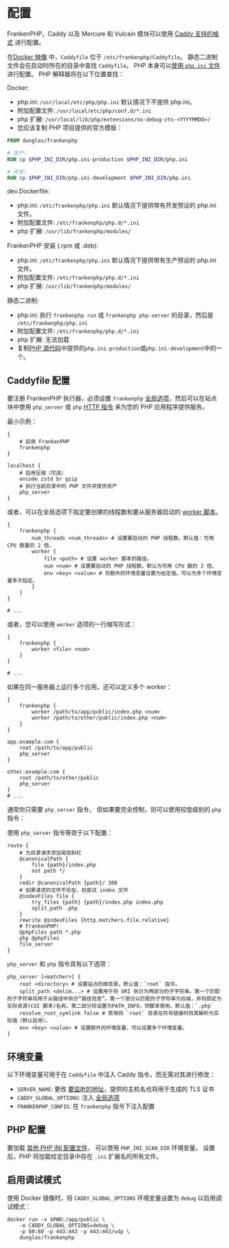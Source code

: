 # 配置

FrankenPHP，Caddy 以及 Mercure 和 Vulcain 模块可以使用 [Caddy 支持的格式](https://caddyserver.com/docs/getting-started#your-first-config) 进行配置。

在[Docker 映像](docker.md) 中，`Caddyfile` 位于 `/etc/frankenphp/Caddyfile`。
静态二进制文件会在启动时所在的目录中查找 `Caddyfile`。
PHP 本身可以[使用 `php.ini` 文件](https://www.php.net/manual/zh/configuration.file.php)进行配置。
PHP 解释器将在以下位置查找：

Docker:

- php.ini: `/usr/local/etc/php/php.ini` 默认情况下不提供 php.ini。
- 附加配置文件: `/usr/local/etc/php/conf.d/*.ini`
- php 扩展: `/usr/local/lib/php/extensions/no-debug-zts-<YYYYMMDD>/`
- 您应该复制 PHP 项目提供的官方模板：

```dockerfile
FROM dunglas/frankenphp

# 生产:
RUN cp $PHP_INI_DIR/php.ini-production $PHP_INI_DIR/php.ini

# 开发:
RUN cp $PHP_INI_DIR/php.ini-development $PHP_INI_DIR/php.ini
```

dev.Dockerfile:

- php.ini: `/etc/frankenphp/php.ini` 默认情况下提供带有开发预设的 php.ini 文件。
- 附加配置文件: `/etc/frankenphp/php.d/*.ini`
- php 扩展: `/usr/lib/frankenphp/modules/`

FrankenPHP 安装 (.rpm 或 .deb):

- php.ini: `/etc/frankenphp/php.ini` 默认情况下提供带有生产预设的 php.ini 文件。
- 附加配置文件: `/etc/frankenphp/php.d/*.ini`
- php 扩展: `/usr/lib/frankenphp/modules/`

静态二进制:

- php.ini: 执行 `frankenphp run` 或 `frankenphp php-server` 的目录，然后是 `/etc/frankenphp/php.ini`
- 附加配置文件: `/etc/frankenphp/php.d/*.ini`
- php 扩展: 无法加载
- 复制[PHP 源代码](https://github.com/php/php-src/)中提供的`php.ini-production`或`php.ini-development`中的一个。

## Caddyfile 配置

要注册 FrankenPHP 执行器，必须设置 `frankenphp` [全局选项](https://caddyserver.com/docs/caddyfile/concepts#global-options)，然后可以在站点块中使用 `php_server` 或 `php` [HTTP 指令](https://caddyserver.com/docs/caddyfile/concepts#directives) 来为您的 PHP 应用程序提供服务。

最小示例：

```caddyfile
{
	# 启用 FrankenPHP
	frankenphp
}

localhost {
	# 启用压缩（可选）
	encode zstd br gzip
	# 执行当前目录中的 PHP 文件并提供资产
	php_server
}
```

或者，可以在全局选项下指定要创建的线程数和要从服务器启动的 [worker 脚本](worker.md)。

```caddyfile
{
	frankenphp {
		num_threads <num_threads> # 设置要启动的 PHP 线程数。默认值：可用 CPU 数量的 2 倍。
		worker {
			file <path> # 设置 worker 脚本的路径。
			num <num> # 设置要启动的 PHP 线程数，默认为可用 CPU 数的 2 倍。
			env <key> <value> # 将额外的环境变量设置为给定值。可以为多个环境变量多次指定。
		}
	}
}

# ...
```

或者，您可以使用 `worker` 选项的一行缩写形式：

```caddyfile
{
	frankenphp {
		worker <file> <num>
	}
}

# ...
```

如果在同一服务器上运行多个应用，还可以定义多个 worker：

```caddyfile
{
	frankenphp {
		worker /path/to/app/public/index.php <num>
		worker /path/to/other/public/index.php <num>
	}
}

app.example.com {
	root /path/to/app/public
	php_server
}

other.example.com {
	root /path/to/other/public
	php_server
}
# ...
```

通常你只需要 `php_server` 指令，
但如果要完全控制，则可以使用较低级别的 `php` 指令：

使用 `php_server` 指令等效于以下配置：

```caddyfile
route {
	# 为目录请求添加尾部斜杠
	@canonicalPath {
		file {path}/index.php
		not path */
	}
	redir @canonicalPath {path}/ 308
	# 如果请求的文件不存在，则尝试 index 文件
	@indexFiles file {
		try_files {path} {path}/index.php index.php
		split_path .php
	}
	rewrite @indexFiles {http.matchers.file.relative}
	# FrankenPHP!
	@phpFiles path *.php
	php @phpFiles
	file_server
}
```

`php_server` 和 `php` 指令具有以下选项：

```caddyfile
php_server [<matcher>] {
	root <directory> # 设置站点的根目录。默认值：`root` 指令。
	split_path <delim...> # 设置用于将 URI 拆分为两部分的子字符串。第一个匹配的子字符串将用于从路径中拆分“路径信息”。第一个部分以匹配的子字符串为后缀，并将假定为实际资源(CGI 脚本)名称。第二部分将设置为PATH_INFO，供脚本使用。默认值：`.php`
	resolve_root_symlink false # 禁用将 `root` 目录在符号链接时将其解析为实际值（默认启用）。
	env <key> <value> # 设置额外的环境变量，可以设置多个环境变量。
}
```

## 环境变量

以下环境变量可用于在 `Caddyfile` 中注入 Caddy 指令，而无需对其进行修改：

- `SERVER_NAME`: 更改 [要监听的地址](https://caddyserver.com/docs/caddyfile/concepts#addresses)，提供的主机名也将用于生成的 TLS 证书
- `CADDY_GLOBAL_OPTIONS`: 注入 [全局选项](https://caddyserver.com/docs/caddyfile/options)
- `FRANKENPHP_CONFIG`: 在 `frankenphp` 指令下注入配置

## PHP 配置

要加载 [其他 PHP INI 配置文件](https://www.php.net/manual/en/configuration.file.php#configuration.file.scan)，
可以使用 `PHP_INI_SCAN_DIR` 环境变量。
设置后，PHP 将加载给定目录中存在 `.ini` 扩展名的所有文件。

## 启用调试模式

使用 Docker 镜像时，将 `CADDY_GLOBAL_OPTIONS` 环境变量设置为 `debug` 以启用调试模式：

```console
docker run -v $PWD:/app/public \
    -e CADDY_GLOBAL_OPTIONS=debug \
    -p 80:80 -p 443:443 -p 443:443/udp \
    dunglas/frankenphp
```
